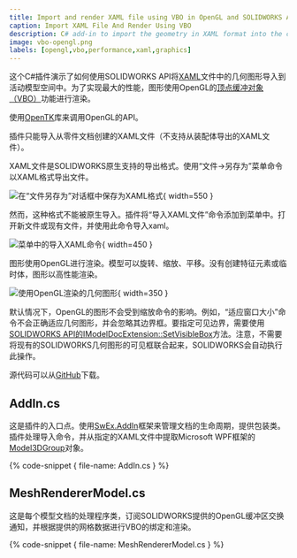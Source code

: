 ```yaml
---
title: Import and render XAML file using VBO in OpenGL and SOLIDWORKS API
caption: Import XAML File And Render Using VBO
description: C# add-in to import the geometry in XAML format into the current model space and render the graphics with high performance using Vertex Buffer Object (VBO) of OpenGL and SOLIDWORKS API
image: vbo-opengl.png
labels: [opengl,vbo,performance,xaml,graphics]
---
```

这个C#插件演示了如何使用SOLIDWORKS API将[XAML](https://en.wikipedia.org/wiki/Extensible_Application_Markup_Language)文件中的几何图形导入到活动模型空间中。为了实现最大的性能，图形使用OpenGL的[顶点缓冲对象（VBO）](https://en.wikipedia.org/wiki/Vertex_buffer_object)功能进行渲染。

使用[OpenTK](https://opentk.net/)库来调用OpenGL的API。

插件只能导入从零件文档创建的XAML文件（不支持从装配体导出的XAML文件）。

XAML文件是SOLIDWORKS原生支持的导出格式。使用“文件->另存为”菜单命令以XAML格式导出文件。

![在“文件另存为”对话框中保存为XAML格式](save-as-xaml.png){ width=550 }

然而，这种格式不能被原生导入。插件将“导入XAML文件”命令添加到菜单中。打开新文件或现有文件，并使用此命令导入xaml。

![菜单中的导入XAML命令](import-xaml-menu.png){ width=450 }

图形使用OpenGL进行渲染。模型可以旋转、缩放、平移。没有创建特征元素或临时体，图形以高性能渲染。

![使用OpenGL渲染的几何图形](vbo-opengl.png){ width=350 }

默认情况下，OpenGL的图形不会受到缩放命令的影响。例如，“适应窗口大小”命令不会正确适应几何图形，并会忽略其边界框。要指定可见边界，需要使用[SOLIDWORKS API的IModelDocExtension::SetVisibleBox](https://help.solidworks.com/2017/english/api/sldworksapi/SolidWorks.Interop.sldworks~SolidWorks.Interop.sldworks.IModelDocExtension~SetVisibleBox.html)方法。注意，不需要将现有的SOLIDWORKS几何图形的可见框联合起来，SOLIDWORKS会自动执行此操作。

源代码可以从[GitHub](https://github.com/codestackdev/solidworks-api-examples/tree/master/swex/add-in/opengl/XamlImporter)下载。

## AddIn.cs

这是插件的入口点。使用[SwEx.AddIn](/labs/solidworks/swex/add-in/)框架来管理文档的生命周期，提供包装类。插件处理导入命令，并从指定的XAML文件中提取Microsoft WPF框架的[Model3DGroup](https://docs.microsoft.com/en-us/dotnet/api/system.windows.media.media3d.model3dgroup)对象。

{% code-snippet { file-name: AddIn.cs } %}

## MeshRendererModel.cs

这是每个模型文档的处理程序类，订阅SOLIDWORKS提供的OpenGL缓冲区交换通知，并根据提供的网格数据进行VBO的绑定和渲染。

{% code-snippet { file-name: MeshRendererModel.cs } %}